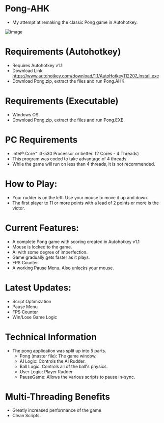 # Pong-AHK
- My attempt at remaking the classic Pong game in Autohotkey.

![image](https://github.com/user-attachments/assets/7c5dfc62-c418-4a55-ad7b-a93abd825d19)

# Requirements (Autohotkey)
- Requires Autohotkey v1.1
- Download Link: https://www.autohotkey.com/download/1.1/AutoHotkey112207_Install.exe
- Download Pong.zip, extract the files and run Pong.AHK.

# Requirements (Executable)
- Windows OS.
- Download Pong.zip, extract the files and run Pong.EXE.

# PC Requirements
- Intel® Core™ i3-530 Processor or better. (2 Cores - 4 Threads)
- This program was coded to take advantage of 4 threads.
- While the game will run on less than 4 threads, it is not recommended.

# How to Play:
- Your rudder is on the left. Use your mouse to move it up and down.
- The first player to 11 or more points with a lead of 2 points or more is the victor.

# Current Features:
- A complete Pong game with scoring created in Autohotkey v1.1
- Mouse is locked to the game.
- AI with some degree of imperfection.
- Game gradually gets faster as it plays.
- FPS Counter
- A working Pause Menu. Also unlocks your mouse.

# Latest Updates:
- Script Optimization
- Pause Menu
- FPS Counter
- Win/Lose Game Logic

# Technical Information
- The pong application was split up into 5 parts.
  - Pong (master file): The game window.
  - AI Logic: Controls the AI Rudder.
  - Ball Logic: Controls all of the ball's physics.
  - User Logic: Player Rudder
  - PauseGame: Allows the various scripts to pause in-sync.

# Multi-Threading Benefits
 - Greatly increased performance of the game.
 - Clean Scripts.
